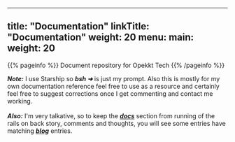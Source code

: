 
---
title: "Documentation"
linkTitle: "Documentation"
weight: 20
menu:
  main:
    weight: 20
---

{{% pageinfo %}}
Document repository for Opekkt Tech
{{% /pageinfo %}}


***Note:*** I use Starship so ***bsh ➜*** is just my prompt. Also this is mostly for my own documentation reference feel free to use as a resource and certainly feel free to suggest corrections once I get commenting and contact me working.<br>
<br>
***Also:*** I'm very talkative, so to keep the ***[docs](/docs/)*** section from running of the rails on back story, comments and thoughts, you will see some entries have matching ***[blog](/posts/)*** entries.
